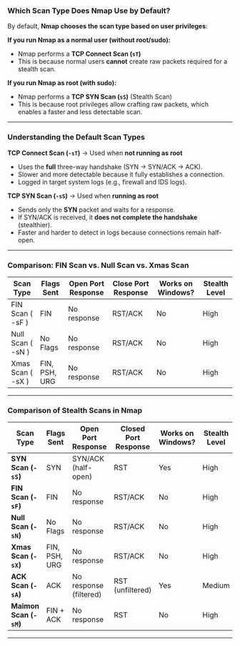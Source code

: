 ### **Which Scan Type Does Nmap Use by Default?**

By default, **Nmap chooses the scan type based on user privileges**:

**If you run Nmap as a normal user (without root/sudo):**

- Nmap performs a **TCP Connect Scan (`sT`)**
- This is because normal users **cannot** create raw packets required for a stealth scan.

**If you run Nmap as root (with sudo):**

- Nmap performs a **TCP SYN Scan (`sS`)** (Stealth Scan)
- This is because root privileges allow crafting raw packets, which enables a faster and less detectable scan.

---

### **Understanding the Default Scan Types**

**TCP Connect Scan (`-sT`)** → Used when **not running as root**

- Uses the **full** three-way handshake (SYN → SYN/ACK → ACK).
- Slower and more detectable because it fully establishes a connection.
- Logged in target system logs (e.g., firewall and IDS logs).

**TCP SYN Scan (`-sS`)** → Used when **running as root**

- Sends only the **SYN** packet and waits for a response.
- If SYN/ACK is received, it **does not complete the handshake** (stealthier).
- Faster and harder to detect in logs because connections remain half-open.

---

### Comparison: FIN Scan vs. Null Scan vs. Xmas Scan

| **Scan Type** | **Flags Sent** | **Open Port Response** | **Close Port Response** | **Works on Windows?** | **Stealth Level** |
| --- | --- | --- | --- | --- | --- |
| FIN Scan ( -sF ) | FIN | No response | RST/ACK | No | High |
| Null Scan ( -sN ) | No Flags | No response | RST/ACK | No | High |
| Xmas Scan ( -sX ) | FIN, PSH, URG | No response | RST/ACK | No | High |

---

### **Comparison of Stealth Scans in Nmap**

| **Scan Type** | **Flags Sent** | **Open Port Response** | **Closed Port Response** | **Works on Windows?** | **Stealth Level** | **Best Used For** |
| --- | --- | --- | --- | --- | --- | --- |
| **SYN Scan (`-sS`)** | SYN | SYN/ACK (half-open) | RST | Yes | High | Fast & stealthy scans |
| **FIN Scan (`-sF`)** | FIN | No response | RST/ACK | No | High | Bypassing SYN filters |
| **Null Scan (`-sN`)** | No Flags | No response | RST/ACK | No | High | Evading firewalls & IDS |
| **Xmas Scan (`-sX`)** | FIN, PSH, URG | No response | RST/ACK | No | High | Firewall evasion |
| **ACK Scan (`-sA`)** | ACK | No response (filtered) | RST (unfiltered) | Yes | Medium | Checking firewall rules |
| **Maimon Scan (`-sM`)** | FIN + ACK | No response | RST | No | High | Bypassing firewalls |

---
